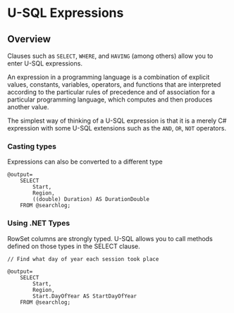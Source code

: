 # U-SQL Expressions

## Overview

Clauses such as `SELECT`, `WHERE`, and `HAVING` (among others) allow you to enter U-SQL expressions.

An expression in a programming language is a combination of explicit values, constants, variables, operators, and functions that are interpreted according to the particular rules of precedence and of association for a particular programming language, which computes and then produces another value.

The simplest way of thinking of a U-SQL expression is that it is a merely C# expression with some U-SQL extensions such as the `AND`, `OR`, `NOT` operators.

### Casting types

Expressions can also be converted to a different type

```
@output= 
    SELECT 
        Start, 
        Region, 
        ((double) Duration) AS DurationDouble
    FROM @searchlog;
```

### Using .NET Types

RowSet columns are strongly typed. U-SQL allows you to call methods defined on those types in the SELECT clause.  

```
// Find what day of year each session took place

@output= 
    SELECT 
        Start, 
        Region, 
        Start.DayOfYear AS StartDayOfYear
    FROM @searchlog;
```
